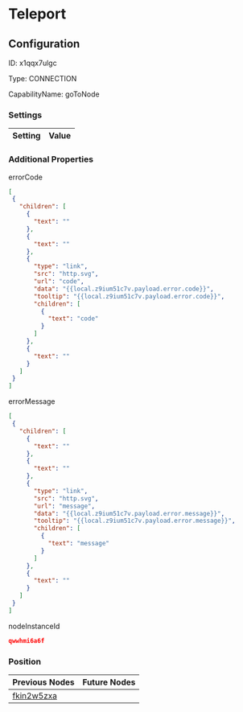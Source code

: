 # Teleport
## Configuration
ID:  x1qqx7ulgc

Type: CONNECTION 

CapabilityName: goToNode

### Settings
| Setting | Value  |
| :------------------------ | ---------------------------------------- |
 




### Additional Properties
errorCode
 ```json 
[
  {
    "children": [
      {
        "text": ""
      },
      {
        "text": ""
      },
      {
        "type": "link",
        "src": "http.svg",
        "url": "code",
        "data": "{{local.z9ium51c7v.payload.error.code}}",
        "tooltip": "{{local.z9ium51c7v.payload.error.code}}",
        "children": [
          {
            "text": "code"
          }
        ]
      },
      {
        "text": ""
      }
    ]
  }
]
```


errorMessage
 ```json 
[
  {
    "children": [
      {
        "text": ""
      },
      {
        "text": ""
      },
      {
        "type": "link",
        "src": "http.svg",
        "url": "message",
        "data": "{{local.z9ium51c7v.payload.error.message}}",
        "tooltip": "{{local.z9ium51c7v.payload.error.message}}",
        "children": [
          {
            "text": "message"
          }
        ]
      },
      {
        "text": ""
      }
    ]
  }
]
```


nodeInstanceId
 ```json 
qwwhmi6a6f
```




### Position
| Previous Nodes | Future Nodes |
| :------------- | ------------ |
| [fkin2w5zxa](./fkin2w5zxa.md) |  |